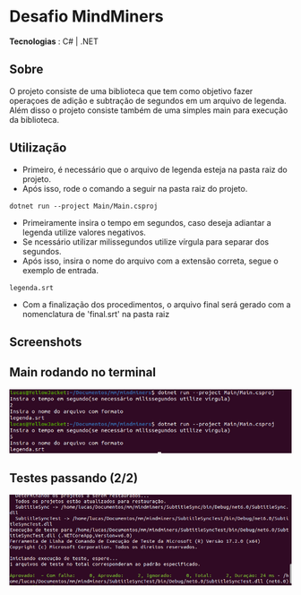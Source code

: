 # Desafio MindMiners

**Tecnologias** : C# | .NET

## Sobre 

O projeto consiste de uma biblioteca que tem como objetivo fazer operaçoes de adição e subtração de segundos em um arquivo de legenda. Além disso o projeto consiste também de uma simples main para execução da biblioteca.



## Utilização 

* Primeiro, é necessário que o arquivo de legenda esteja na pasta raiz do projeto.
* Após isso, rode o comando a seguir na pasta raiz do projeto.
```
dotnet run --project Main/Main.csproj
```
* Primeiramente insira o tempo em segundos, caso deseja adiantar a legenda utilize valores negativos. 
* Se ncessário utilizar milissegundos utilize vírgula para separar dos segundos.  
* Após isso, insira o nome do arquivo com a extensão correta, segue o exemplo de entrada.
```
legenda.srt
```

* Com a finalização dos procedimentos, o arquivo final será gerado com a nomenclatura de 'final.srt' na pasta raiz

## Screenshots

## Main rodando no terminal 
![Screenshot](https://github.com/lucasgandac/mindminers/blob/master/images/main.png)

## Testes passando (2/2)
![Screenshot](https://github.com/lucasgandac/mindminers/blob/master/images/unit-tests.png)
